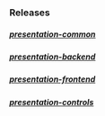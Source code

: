 ### Releases
##### [presentation-common](./presentation-common.md)
##### [presentation-backend](./presentation-backend.md)
##### [presentation-frontend](./presentation-frontend.md)
##### [presentation-controls](./presentation-controls.md)
